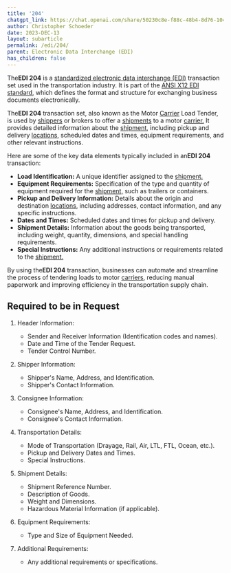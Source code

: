 ```yaml
---
title: '204'
chatgpt_link: https://chat.openai.com/share/50230c8e-f88c-48b4-8d76-10439c339845
author: Christopher Schoeder
date: 2023-DEC-13
layout: subarticle
permalink: /edi/204/
parent: Electronic Data Interchange (EDI)
has_children: false
---
```


The**EDI 204** is a <a href="https://en.wikipedia.org/wiki/Electronic_data_interchange" rel="nofollow" target="_blank">standardized electronic data interchange (EDI)</a> transaction set used in the transportation industry. It is part of the <a href="https://x1-org/" rel="nofollow" target="_blank">ANSI X12 EDI standard</a>, which defines the format and structure for exchanging business documents electronically.

The**EDI 204** transaction set, also known as the Motor <a href="/carriers">Carrier</a> Load Tender, is used by <a href="/parties/shipper">shippers</a> or brokers to offer a <a href="/glossery/shipments">shipments</a> to a motor <a href="/carriers">carrier.</a> It provides detailed information about the <a href="/glossery/shipments">shipment</a>, including pickup and delivery <a href="/locations/">locations</a>, scheduled dates and times, equipment requirements, and other relevant instructions.

Here are some of the key data elements typically included in an**EDI 204** transaction:

- **Load Identification:** A unique identifier assigned to the <a href="/glossery/shipments">shipment.</a>
- **Equipment Requirements:** Specification of the type and quantity of equipment required for the <a href="/glossery/shipments">shipment,</a> such as trailers or containers.
- **Pickup and Delivery Information:** Details about the origin and destination <a href="/locations">locations</a>, including addresses, contact information, and any specific instructions.
- **Dates and Times:** Scheduled dates and times for pickup and delivery.
- **Shipment Details:** Information about the goods being transported, including weight, quantity, dimensions, and special handling requirements.
- **Special Instructions:** Any additional instructions or requirements related to the <a href="/glossery/shipments">shipment.</a>

By using the**EDI 204** transaction, businesses can automate and streamline the process of tendering loads to motor <a href="/carriers">carriers</a>, reducing manual paperwork and improving efficiency in the transportation supply chain.

## Required to be in Request

1. Header Information:

    - Sender and Receiver Information (Identification codes and names).
    - Date and Time of the Tender Request.
    - Tender Control Number.

2. Shipper Information:

    - Shipper's Name, Address, and Identification.
    - Shipper's Contact Information.

3. Consignee Information:

    - Consignee's Name, Address, and Identification.
    - Consignee's Contact Information.

4. Transportation Details:

    - Mode of Transportation (Drayage, Rail, Air, LTL, FTL, Ocean, etc.).
    - Pickup and Delivery Dates and Times.
    - Special Instructions.

5. Shipment Details:

    - Shipment Reference Number.
    - Description of Goods.
    - Weight and Dimensions.
    - Hazardous Material Information (if applicable).

6. Equipment Requirements:

    - Type and Size of Equipment Needed.

7. Additional Requirements:

    - Any additional requirements or specifications.